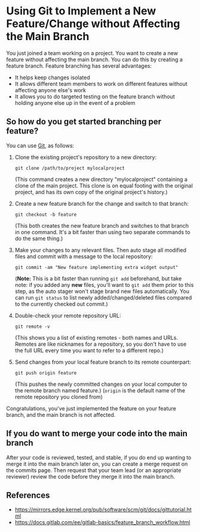 # Using Git to Implement a New Feature/Change without Affecting the Main Branch

You just joined a team working on a project.  You want to create a new feature without affecting the main branch.  You can do this by creating a feature branch.  Feature branching has several advantages:

* It helps keep changes isolated
* It allows different team members to work on different features without affecting anyone else's work
* It allows you to do targeted testing on the feature branch without holding anyone else up in the event of a problem

## So how do you get started branching per feature?  
You can use [Git](https://git-scm.com/book/en/v2/Getting-Started-Installing-Git), as follows:

1. Clone the existing project's repository to a new directory:
   ```shell
   git clone /path/to/project mylocalproject
   ```
    (This command creates a new directory "mylocalproject" containing a clone of the main project.  This clone is on equal footing with the original project, and has its own copy of the original project's history.)

2. Create a new feature branch for the change and switch to that branch:
   ```shell
   git checkout -b feature
   ```
    (This both creates the new feature branch and switches to that branch in one command.  It's a bit faster than using two separate commands to do the same thing.)
   
3. Make your changes to any relevant files.  Then auto stage all modified files and commit with a message to the local repository:
   ```shell
   git commit -am "New feature implementing extra widget output"
   ```
    (**Note:** This is a bit faster than running `git add` beforehand, but take note: if you added any **new** files, you'll want to `git add` them prior to this step, as the auto stager won't stage brand new files automatically.  You can run `git status` to list newly added/changed/deleted files compared to the currently checked out commit.)
   
4. Double-check your remote repository URL:
   ```shell
   git remote -v
   ```
    (This shows you a list of existing remotes - both names and URLs.  Remotes are like nicknames for a repository, so you don't have to use the full URL every time you want to refer to a different repo.)
   
5. Send changes from your local feature branch to its remote counterpart:
   ```shell
   git push origin feature
   ```
    (This pushes the newly committed changes on your local computer to the remote branch named feature.)  (`origin` is the default name of the remote repository you cloned from)

Congratulations, you've just implemented the feature on your feature branch, and the main branch is not affected.  

## If you do want to merge your code into the main branch

After your code is reviewed, tested, and stable, if you do end up wanting to merge it into the main branch later on, you can create a merge request on the commits page.  Then request that your team lead (or an appropriate reviewer) review the code before they merge it into the main branch.

## References
* https://mirrors.edge.kernel.org/pub/software/scm/git/docs/gittutorial.html
* https://docs.gitlab.com/ee/gitlab-basics/feature_branch_workflow.html
